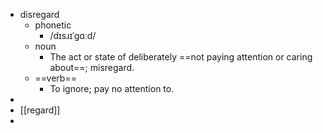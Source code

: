 - disregard
	- phonetic
		- /dɪsɹɪˈɡɑːd/
	- noun
		- The act or state of deliberately ==not paying attention or caring about==; misregard.
	- ==verb==
		- To ignore; pay no attention to.
-
- [[regard]]
-